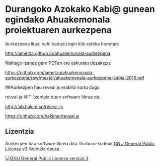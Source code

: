 # Durangoko Azokako Kabi@ gunean egindako Ahuakemonala proiektuaren aurkezpena

Aurkezpena ikusi nahi baduzu egin klik esteka honetan:

http://iametza.github.io/ahuakemonala-aurkezpena

Nahiago izanez gero PDFan ere eskuratu dezakezu:

https://github.com/iametza/ahuakemonala-aurkezpena/raw/master/ahuakemonala-aurkezpena-kabia-2016.pdf

##Aurkezpen hau reveal.js erabiliz sortu dugu

reveal.js MIT lizentzia duen software librea da.

http://lab.hakim.se/reveal-js

https://github.com/hakimel/reveal.js

## Lizentzia

Aurkezpen hau software librea dira. Iturburu-kodeak [GNU General Public License v3](http://www.gnu.org/licenses/gpl.html) lizentzia dauka.

<a rel="license" href="http://www.gnu.org/licenses/gpl.html"><img alt="GNU General Public License version 3" style="border-width:0" src="http://www.gnu.org/graphics/gplv3-127x51.png" /></a>
